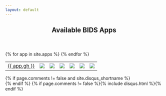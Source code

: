 ```yaml
---
layout: default
---
```


<article class="post-container post-container--single">
  <header class="post-header">
    <h1 class="post-title">Available BIDS Apps</h1>
  </header>

  <table>
  {% for app in site.apps %}
    <tr>
      <td><a href="http://github.com/{{ app.gh }}">{{ app.gh }}</a></td>
      <td><img src="https://img.shields.io/github/v/tag/{{ app.gh | downcase }}?label=version" /></td>
      <td>
        <a href="http://github.com/{{ app.gh }}/issues?q=is%3Aopen+is%3Aissue+label%3Abug">
          <img src="https://img.shields.io/github/issues-raw/{{ app.gh }}" />
        </a>
      </td>
      <td>
        <a href="https://circleci.com/gh/{{ app.gh }}/tree/master">
          <img src="https://circleci.com/gh/{{ app.gh }}.svg?style=shield" />
        </a>
      </td>
      <td>
        <a href="http://github.com/{{ app.gh }}/pulls">
          <img src="https://img.shields.io/github/issues-pr-raw/{{ app.gh }}/bug.svg?maxAge=2592000" />
        </a>
      </td>
      <td>
        <a href="https://hub.docker.com/r/{{ app.dh | downcase }}/">
          <img src="https://img.shields.io/docker/pulls/{{ app.dh | downcase }}.svg?maxAge=2592000" />
        </a>
      </td>
	  <td>
        <a href="https://hub.docker.com/r/{{ app.dh | downcase }}/">
          <img src="https://images.microbadger.com/badges/image/{{ app.dh | downcase }}.svg" />
        </a>
      </td>
    </tr>
  {% endfor %}
  </table>
  {% if page.comments != false and site.disqus_shortname %}<section id="disqus_thread"></section><!-- /#disqus_thread -->{% endif %}
  {% if page.comments != false %}{% include disqus.html %}{% endif %}
  </article>

